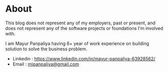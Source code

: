 # About

This blog does not represent any of my employers, past or present, and does not represent any of the software projects or foundations I'm involved with.

I am Mayur Panpaliya having 6+ year of work experience on building solution to solve the business problem. 

- Linkedin : https://www.linkedin.com/in/mayur-panpaliya-63928562/
- Email    : mjpanpaliya@gmail.com
